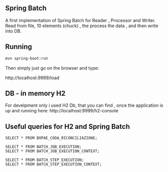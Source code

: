 ## Spring Batch

A first implementation of Spring Batch for Reader , Processor and Writer.
Read from file, 10 elements (chuck) , the process the data , and then write into DB.

## Running 

```sh
mvn spring-boot:run
```

Then simply just go on the browser and type:

http://localhost:9999/load

## DB - in memory H2

For develpment only i used H2 Db, that you can find , once the application is up and running 
here: http://localhost:9999/h2-console

## Useful queries for H2 and Spring Batch

```hsqldb
SELECT * FROM BOPAE_CODA_RICONCILIAZIONE;

SELECT * FROM BATCH_JOB_EXECUTION;
SELECT * FROM BATCH_JOB_EXECUTION_CONTEXT;

SELECT * FROM BATCH_STEP_EXECUTION;
SELECT * FROM BATCH_STEP_EXECUTION_CONTEXT;
```